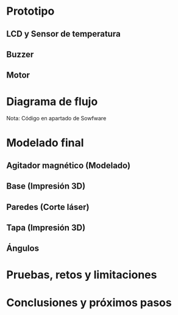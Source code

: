 # Prototipo
## LCD y Sensor de temperatura

## Buzzer

## Motor


# Diagrama de flujo


Nota: Código en apartado de Sowfware

# Modelado final

## Agitador magnético (Modelado)

## Base (Impresión 3D)


## Paredes (Corte láser)


## Tapa (Impresión 3D)


## Ángulos

# Pruebas, retos y limitaciones


# Conclusiones y próximos pasos
